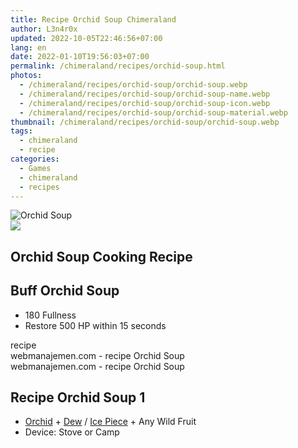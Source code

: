 ```yaml
---
title: Recipe Orchid Soup Chimeraland
author: L3n4r0x
updated: 2022-10-05T22:46:56+07:00
lang: en
date: 2022-01-10T19:56:03+07:00
permalink: /chimeraland/recipes/orchid-soup.html
photos:
  - /chimeraland/recipes/orchid-soup/orchid-soup.webp
  - /chimeraland/recipes/orchid-soup/orchid-soup-name.webp
  - /chimeraland/recipes/orchid-soup/orchid-soup-icon.webp
  - /chimeraland/recipes/orchid-soup/orchid-soup-material.webp
thumbnail: /chimeraland/recipes/orchid-soup/orchid-soup.webp
tags:
  - chimeraland
  - recipe
categories:
  - Games
  - chimeraland
  - recipes
---
```


<link
  rel="stylesheet"
  href="https://rawcdn.githack.com/dimaslanjaka/Web-Manajemen/870a349/css/bootstrap-5-3-0-alpha3-wrapper.css"
/>
<section id="bootstrap-wrapper">
  <div data-bs-theme="dark">
    <div class="card mb-2">
      <div class="card-body">
        <div class="row g-0">
          <div class="col-sm-4 position-relative mb-2">
            <img
              src="https://www.webmanajemen.com/chimeraland/recipes/orchid-soup/orchid-soup-material.webp"
              class="card-img fit-cover w-100 h-100"
              alt="Orchid Soup"
              data-fancybox="true"
            />
          </div>
          <div class="col-sm-8 mb-2">
            <div class="card-body">
              <div class="d-flex flex-row align-items-center mb-3">
                <img
                  class="d-inline-block me-2"
                  src="https://www.webmanajemen.com/chimeraland/recipes/orchid-soup/orchid-soup-icon.webp"
                  width="auto"
                  height="auto"
                  style="vertical-align: middle"
                />
                <h2 class="fs-5">Orchid Soup Cooking Recipe</h2>
              </div>
              <h2 class="card-title fs-5">Buff Orchid Soup</h2>
              <div class="card-text">
                <ul>
                  <li>180 Fullness</li>
                  <li>Restore 500 HP within 15 seconds</li>
                </ul>
              </div>
              <span class="badge rounded-pill">recipe</span>
            </div>
            <div class="card-footer text-end text-muted mt-auto">
              webmanajemen.com - recipe Orchid Soup
            </div>
          </div>
        </div>
      </div>
      <div class="card-footer text-end text-muted">
        webmanajemen.com - recipe Orchid Soup
      </div>
    </div>
    <div class="row mb-2">
      <div class="col-12 col-lg-6 recipe-item mb-2">
        <div class="card">
          <div class="card-body">
            <h2 class="card-title fs-5">Recipe Orchid Soup 1</h2>
            <div class="card-text">
              <ul>
                <li>
                  <a
                    class="text-decoration-none text-primary"
                    href="/chimeraland/materials/orchid.html"
                    >Orchid</a
                  ><span> + </span
                  ><a
                    class="text-decoration-none text-primary"
                    href="/chimeraland/materials/dew.html"
                    >Dew</a
                  ><span> / </span
                  ><a
                    class="text-decoration-none text-primary"
                    href="/chimeraland/materials/ice-piece.html"
                    >Ice Piece</a
                  ><span> + </span>Any Wild Fruit
                </li>
                <li>Device: Stove or Camp</li>
              </ul>
            </div>
          </div>
        </div>
      </div>
    </div>
  </div>
</section>